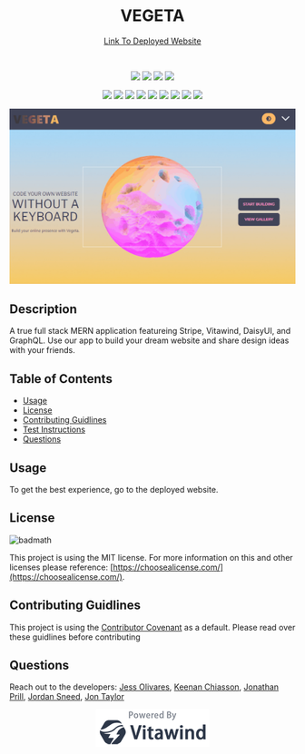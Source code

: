 <h1 align="center">VEGETA</h1>

<p align="center">
    <a target="_blank" href="https://code-vegeta.herokuapp.com/">Link To Deployed Website</a>
</p>

<br />

<p align="center">
    <img src="https://img.shields.io/badge/license-MIT-blue" />
    <img src="https://img.shields.io/github/repo-size/DevJonTaylor/code-vegeta"/>
    <!-- <img src="https://img.shields.io/github/languages/top/DevJonTaylor/code-vegeta"  />  -->
    <img src="https://img.shields.io/github/issues/DevJonTaylor/code-vegeta" />
    <img src="https://img.shields.io/github/last-commit/DevJonTaylor/code-vegeta" >
</p>

<p align="center">
    <img src="https://img.shields.io/badge/-React-blue" />
    <img src="https://img.shields.io/badge/-MongoDB-green" />
    <img src="https://img.shields.io/badge/-GraphQL-yellow" />
    <img src="https://img.shields.io/badge/-Vitawind-red" />
    <img src="https://img.shields.io/badge/-Apollo-blue" />
    <img src="https://img.shields.io/badge/-DaisyUI-yellow" />
    <img src="https://img.shields.io/badge/-GrapesJS-green" />
    <img src="https://img.shields.io/badge/-Stripe-blue" />
    <img src="https://img.shields.io/badge/-Tailwind-yellow" />
</p>

![ScreenShot](./client/vegeta-gif3.gif "screenshot")

## Description

A true full stack MERN application featureing Stripe, Vitawind, DaisyUI, and GraphQL. Use our app to build your dream website and share design ideas with your friends. 


## Table of Contents 

- [Usage](#usage)
- [License](#license)
- [Contributing Guidlines](#contributing-guidlines)
- [Test Instructions](#test-instructions)
- [Questions](#questions)


## Usage

To get the best experience, go to the deployed website.

## License

![badmath](https://img.shields.io/badge/license-MIT-blue)

This project is using the MIT license. For more information on this and other licenses please reference: [https://choosealicense.com/](https://choosealicense.com/).

## Contributing Guidlines

This project is using the [Contributor Covenant](https://www.contributor-covenant.org/) as a default. Please read over these guidlines before contributing
    

## Questions
Reach out to the developers:
[Jess Olivares](https://github.com/jessoliva),
[Keenan Chiasson](https://github.com/laszlo-ratesic),
[Jonathan Prill](https://github.com/jonathanprill),
[Jordan Sneed](https://github.com/jorddo),
[Jon Taylor](https://github.com/DevJonTaylor/)

<p align="center">
<img src="./client/powered-by-vitawind-bright.png">
</p>